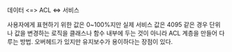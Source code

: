 데이터 <=> ACL <=> 서비스

사용자에게 표현하기 위한 값은 0~100%지만 실제 서비스 값은 4095 같은 경우 단위나 값을 변경하는 로직을 클래스나 함수 내부에 두는 것이 아니라 ACL 계층을 만들어 다루는 방법. 오버헤드가 있지만 유지보수가 용이하다는 장점이 있다.